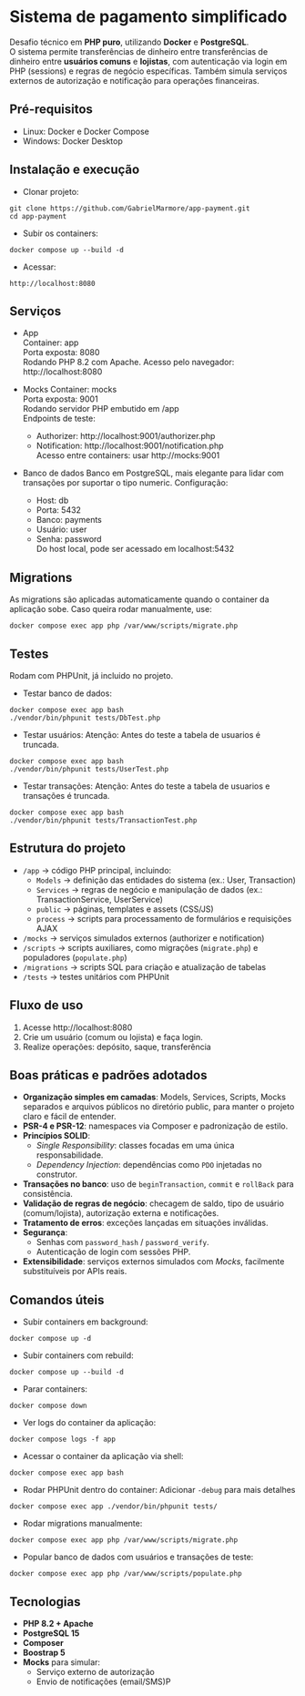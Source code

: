 # Sistema de pagamento simplificado

Desafio técnico em **PHP puro**, utilizando **Docker** e **PostgreSQL**.  
O sistema permite transferências de dinheiro entre transferências de dinheiro entre **usuários comuns** e **lojistas**, com autenticação via login em PHP (sessions) e regras de negócio específicas. Também simula serviços externos de autorização e notificação para operações financeiras.

## Pré-requisitos
- Linux: Docker e Docker Compose 
- Windows: Docker Desktop

## Instalação e execução
- Clonar projeto:
```
git clone https://github.com/GabrielMarmore/app-payment.git
cd app-payment
```
- Subir os containers:
```
docker compose up --build -d
```
- Acessar:
```
http://localhost:8080
```

## Serviços
- App  
Container: app  
Porta exposta: 8080  
Rodando PHP 8.2 com Apache.
Acesso pelo navegador: http://localhost:8080  

- Mocks
Container: mocks  
Porta exposta: 9001  
Rodando servidor PHP embutido em /app  
Endpoints de teste:  
  - Authorizer: http://localhost:9001/authorizer.php  
  - Notification: http://localhost:9001/notification.php  
Acesso entre containers: usar http://mocks:9001 

- Banco de dados
Banco em PostgreSQL, mais elegante para lidar com transações por suportar o tipo numeric.
Configuração:  
  - Host: db  
  - Porta: 5432  
  - Banco: payments  
  - Usuário: user  
  - Senha: password  
Do host local, pode ser acessado em localhost:5432  


## Migrations
As migrations são aplicadas automaticamente quando o container da aplicação sobe.
Caso queira rodar manualmente, use:
```
docker compose exec app php /var/www/scripts/migrate.php
```

## Testes
Rodam com PHPUnit, já incluido no projeto.
- Testar banco de dados:
```
docker compose exec app bash
./vendor/bin/phpunit tests/DbTest.php
```
- Testar usuários:
Atenção: Antes do teste a tabela de usuarios é truncada.
```
docker compose exec app bash
./vendor/bin/phpunit tests/UserTest.php
```
- Testar transações:
Atenção: Antes do teste a tabela de usuarios e transações é truncada.
```
docker compose exec app bash
./vendor/bin/phpunit tests/TransactionTest.php
```

## Estrutura do projeto
- `/app` → código PHP principal, incluindo:
  - `Models` → definição das entidades do sistema (ex.: User, Transaction)  
  - `Services` → regras de negócio e manipulação de dados (ex.: TransactionService, UserService)  
  - `public` → páginas, templates e assets (CSS/JS)  
  - `process` → scripts para processamento de formulários e requisições AJAX  
- `/mocks` → serviços simulados externos (authorizer e notification)  
- `/scripts` → scripts auxiliares, como migrações (`migrate.php`) e populadores (`populate.php`)  
- `/migrations` → scripts SQL para criação e atualização de tabelas  
- `/tests` → testes unitários com PHPUnit  

## Fluxo de uso
1. Acesse http://localhost:8080  
2. Crie um usuário (comum ou lojista) e faça login.  
3. Realize operações: depósito, saque, transferência

## Boas práticas e padrões adotados
- **Organização simples em camadas**: Models, Services, Scripts, Mocks separados e arquivos públicos no diretório public, para manter o projeto claro e fácil de entender.
- **PSR-4 e PSR-12**: namespaces via Composer e padronização de estilo.
- **Princípios SOLID**:
  - *Single Responsibility*: classes focadas em uma única responsabilidade.
  - *Dependency Injection*: dependências como `PDO` injetadas no construtor.
- **Transações no banco**: uso de `beginTransaction`, `commit` e `rollBack` para consistência.
- **Validação de regras de negócio**: checagem de saldo, tipo de usuário (comum/lojista), autorização externa e notificações.
- **Tratamento de erros**: exceções lançadas em situações inválidas.
- **Segurança**:
  - Senhas com `password_hash` / `password_verify`.
  - Autenticação de login com sessões PHP.
- **Extensibilidade**: serviços externos simulados com *Mocks*, facilmente substituíveis por APIs reais.

## Comandos úteis

- Subir containers em background:  
```
docker compose up -d
```
- Subir containers com rebuild:  
```
docker compose up --build -d
```
- Parar containers:  
```
docker compose down
```
- Ver logs do container da aplicação:  
```
docker compose logs -f app
```
- Acessar o container da aplicação via shell:  
```
docker compose exec app bash
```
- Rodar PHPUnit dentro do container:
Adicionar ```-debug``` para mais detalhes  
```
docker compose exec app ./vendor/bin/phpunit tests/
```
- Rodar migrations manualmente:  
```
docker compose exec app php /var/www/scripts/migrate.php
```

- Popular banco de dados com usuários e transações de teste:
```
docker compose exec app php /var/www/scripts/populate.php
```

## Tecnologias
- **PHP 8.2 + Apache**
- **PostgreSQL 15**
- **Composer**
- **Boostrap 5**
- **Mocks** para simular:
  - Serviço externo de autorização
  - Envio de notificações (email/SMS)P
